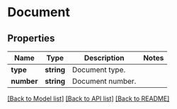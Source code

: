 # Document

## Properties
Name | Type | Description | Notes
------------ | ------------- | ------------- | -------------
**type** | **string** | Document type. | 
**number** | **string** | Document number. | 

[[Back to Model list]](../README.md#documentation-for-models) [[Back to API list]](../README.md#documentation-for-api-endpoints) [[Back to README]](../README.md)


